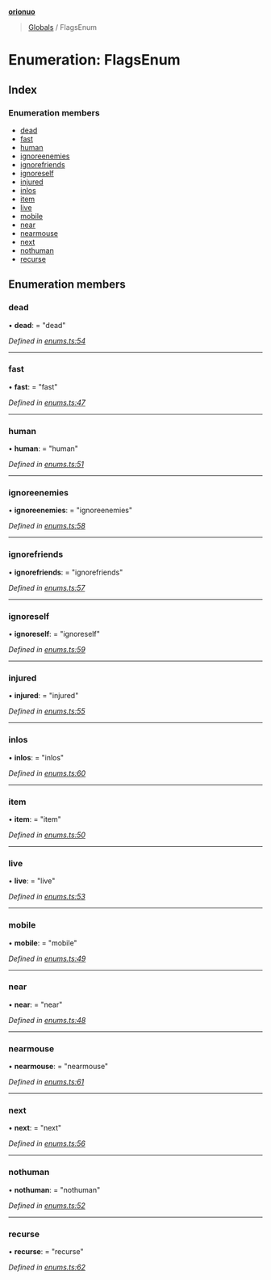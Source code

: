 **[orionuo](../README.md)**

> [Globals](../globals.md) / FlagsEnum

# Enumeration: FlagsEnum

## Index

### Enumeration members

* [dead](flagsenum.md#dead)
* [fast](flagsenum.md#fast)
* [human](flagsenum.md#human)
* [ignoreenemies](flagsenum.md#ignoreenemies)
* [ignorefriends](flagsenum.md#ignorefriends)
* [ignoreself](flagsenum.md#ignoreself)
* [injured](flagsenum.md#injured)
* [inlos](flagsenum.md#inlos)
* [item](flagsenum.md#item)
* [live](flagsenum.md#live)
* [mobile](flagsenum.md#mobile)
* [near](flagsenum.md#near)
* [nearmouse](flagsenum.md#nearmouse)
* [next](flagsenum.md#next)
* [nothuman](flagsenum.md#nothuman)
* [recurse](flagsenum.md#recurse)

## Enumeration members

### dead

•  **dead**:  = "dead"

*Defined in [enums.ts:54](https://github.com/msviha/orionuo/blob/5713165/src/enums.ts#L54)*

___

### fast

•  **fast**:  = "fast"

*Defined in [enums.ts:47](https://github.com/msviha/orionuo/blob/5713165/src/enums.ts#L47)*

___

### human

•  **human**:  = "human"

*Defined in [enums.ts:51](https://github.com/msviha/orionuo/blob/5713165/src/enums.ts#L51)*

___

### ignoreenemies

•  **ignoreenemies**:  = "ignoreenemies"

*Defined in [enums.ts:58](https://github.com/msviha/orionuo/blob/5713165/src/enums.ts#L58)*

___

### ignorefriends

•  **ignorefriends**:  = "ignorefriends"

*Defined in [enums.ts:57](https://github.com/msviha/orionuo/blob/5713165/src/enums.ts#L57)*

___

### ignoreself

•  **ignoreself**:  = "ignoreself"

*Defined in [enums.ts:59](https://github.com/msviha/orionuo/blob/5713165/src/enums.ts#L59)*

___

### injured

•  **injured**:  = "injured"

*Defined in [enums.ts:55](https://github.com/msviha/orionuo/blob/5713165/src/enums.ts#L55)*

___

### inlos

•  **inlos**:  = "inlos"

*Defined in [enums.ts:60](https://github.com/msviha/orionuo/blob/5713165/src/enums.ts#L60)*

___

### item

•  **item**:  = "item"

*Defined in [enums.ts:50](https://github.com/msviha/orionuo/blob/5713165/src/enums.ts#L50)*

___

### live

•  **live**:  = "live"

*Defined in [enums.ts:53](https://github.com/msviha/orionuo/blob/5713165/src/enums.ts#L53)*

___

### mobile

•  **mobile**:  = "mobile"

*Defined in [enums.ts:49](https://github.com/msviha/orionuo/blob/5713165/src/enums.ts#L49)*

___

### near

•  **near**:  = "near"

*Defined in [enums.ts:48](https://github.com/msviha/orionuo/blob/5713165/src/enums.ts#L48)*

___

### nearmouse

•  **nearmouse**:  = "nearmouse"

*Defined in [enums.ts:61](https://github.com/msviha/orionuo/blob/5713165/src/enums.ts#L61)*

___

### next

•  **next**:  = "next"

*Defined in [enums.ts:56](https://github.com/msviha/orionuo/blob/5713165/src/enums.ts#L56)*

___

### nothuman

•  **nothuman**:  = "nothuman"

*Defined in [enums.ts:52](https://github.com/msviha/orionuo/blob/5713165/src/enums.ts#L52)*

___

### recurse

•  **recurse**:  = "recurse"

*Defined in [enums.ts:62](https://github.com/msviha/orionuo/blob/5713165/src/enums.ts#L62)*
